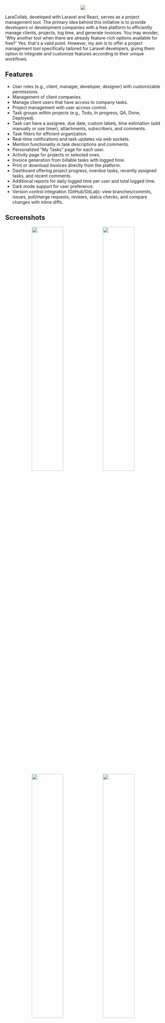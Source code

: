 <p align="center"><img src="/resources/docs/banner.jpg"></p>

LaraCollab, developed with Laravel and React, serves as a project management tool. The primary idea behind this initiative is to provide developers or development companies with a free platform to efficiently manage clients, projects, log time, and generate invoices. You may wonder, 'Why another tool when there are already feature-rich options available for free?' Yes, that's a valid point. However, my aim is to offer a project management tool specifically tailored for Laravel developers, giving them option to integrate and customize features according to their unique workflows.

## Features

- User roles (e.g., client, manager, developer, designer) with customizable permissions.
- Management of client companies.
- Manage client users that have access to company tasks.
- Project management with user access control.
- Task groups within projects (e.g., Todo, In progress, QA, Done, Deployed).
- Task can have a assignee, due date, custom labels, time estimation (add manually or use timer), attachments, subscribers, and comments.
- Task filters for efficient organization.
- Real-time notifications and task updates via web sockets.
- Mention functionality in task descriptions and comments.
- Personalized "My Tasks" page for each user.
- Activity page for projects or selected ones.
- Invoice generation from billable tasks with logged time.
- Print or download invoices directly from the platform.
- Dashboard offering project progress, overdue tasks, recently assigned tasks, and recent comments.
- Additional reports for daily logged time per user and total logged time.
- Dark mode support for user preference.
- Version control integration (GitHub/GitLab): view branches/commits, issues, pull/merge requests, reviews, status checks, and compare changes with inline diffs.

## Screenshots

<p align="center">
<img src="/resources/docs/screenshots/Dashboard - light.jpeg" width="45%">
<img src="/resources/docs/screenshots/Dashboard - dark.jpeg" width="45%">
</p>
<p align="center">
<img src="/resources/docs/screenshots/Projects - light.jpeg" width="45%">
<img src="/resources/docs/screenshots/Projects - dark.jpeg" width="45%">
</p>
<p align="center">
<img src="/resources/docs/screenshots/Project tasks - light.jpeg" width="45%">
<img src="/resources/docs/screenshots/Project tasks - dark.jpeg" width="45%">
</p>
<p align="center">
<img src="/resources/docs/screenshots/Task - light.jpeg" width="45%">
<img src="/resources/docs/screenshots/Task - dark.jpeg" width="45%">
</p>
<p align="center">
<img src="/resources/docs/screenshots/My tasks - light.jpeg" width="45%">
<img src="/resources/docs/screenshots/My tasks - dark.jpeg" width="45%">
</p>
<p align="center">
<img src="/resources/docs/screenshots/Activity - light.jpeg" width="45%">
<img src="/resources/docs/screenshots/Activity - dark.jpeg" width="45%">
</p>
<p align="center">
<img src="/resources/docs/screenshots/Invoice - light.jpeg" width="45%">
<img src="/resources/docs/screenshots/Invoice - dark.jpeg" width="45%">
</p>

## Tech stack

[Laravel](https://laravel.com) for backend, [React](https://react.dev) for frontend and [Inertia](https://inertiajs.com) for "glueing" them together. For the frontend React UI components, the awesome [Mantine](https://mantine.dev) library was used.

## Version control (GitHub/GitLab)

LaraCollab includes a Version Control panel inside each project that connects to GitHub or GitLab so you can open PRs/MRs, review changes, and merge without leaving the app.

What you can do

- Browse branches, commits, issues, and pull/merge requests with pagination.
- Open PRs/MRs via a dialog (source/target branch, title, description; draft supported on GitHub).
- See PR/MR details: mergeability, draft status, head SHA, status checks (classic + GitHub Actions check-runs), required checks (GitHub), and current reviewers.
- Request reviewers with a list picker.
- Add comments on PRs/MRs and on issues (with pagination of comments).
- File-level review comments: view threaded discussions per file and reply inline from the diff view (GitHub/GitLab).
- Compare branches/PRs and preview inline diffs per file:
  - Unified and side-by-side modes
  - Expand/Collapse all files
  - Copy-to-clipboard for individual patches or all patches
  - Export compare results to CSV/JSON
- Merge using supported strategies (merge/squash/rebase depending on provider).
- "Merge when ready" (GitHub): enabled only when required checks pass and PR is not a draft.
- Convert draft PRs to ready-for-review (GitHub).
- Re-request review: quickly ping a previously requested reviewer to review again (GitHub/GitLab where supported).

Diff viewer ergonomics

- Full-screen mode for Compare, plus per-file pop-out to focus on a single file with a large, colorful diff.
- Light virtualization for large diffs keeps rendering smooth by only mounting rows near the viewport.
- Subtle animations on diff rows improve scanability during review.

Setup

1. Open a project and locate the Version control panel.
2. Pick a provider (GitHub/GitLab).
3. Enter the repository identifier:
   - GitHub: owner/repo (e.g. `acme/my-repo`)
   - GitLab: group/subgroup/project (e.g. `group/my-app`); add Base URL for self-hosted GitLab (e.g. `https://gitlab.example.com`).
4. Optionally set the default branch (e.g. `main`).
5. Add a Project access token (PAT) if you want a project-level token available to everyone.
6. Optionally, save your Personal token in the panel and enable "Use my personal token for API calls" if you prefer user-level auth. Your token is only used for your requests.

Token scopes

- GitHub: repo-level scopes sufficient to read/write PRs, statuses, and requested reviewers. For public repos, `public_repo` may be sufficient; for private repos, use `repo`.
- GitLab: `api` or a combination of `read_api`, `read_repository`, and `write_repository` for creating MRs and posting comments.

Using the panel

- Branches/Commits/Issues/PRs are paginated; use "Load more" to fetch additional pages.
- Open PR/MR: choose source/target branches, provide title/body; on GitHub you can create as Draft.
- PR Details: view mergeability and draft; see statuses and required checks; refresh statuses; request reviewers; add comments; and select a merge strategy.
- "Merge when ready" (GitHub): the button is disabled until required checks pass and the PR is not a draft. It’s enabled automatically once everything is green.

Compare and diffs

- Open Compare from a PR or manually set Base and Head.
- "PR number" helper auto-fills base/head and loads the compare.
- Per-file inline diffs support:
  - Unified/Side-by-side rendering
  - Expand/Collapse all files
  - Copy patch per-file or all patches at once
  - Export compare results to CSV or JSON

Troubleshooting

- GitHub: 422 "Validation Failed" for PR create (base invalid)
  - Ensure the target/base branch exists and your token has access. For forks, specify the head as `owner:branch`.
- GitHub: 422 on merge with message mentioning `links/1/schema`
  - Ensure the PR is mergeable (no conflicts), up to date with base, required checks have passed, and your token has permission to merge.
- Rate limit exceeded (403)
  - Wait for limits to reset or switch to a different token (toggle personal vs project token in the panel).
- Scrollbars in lists/diffs
  - Scrollbars are always visible in the VCS lists and diff panes for easier mouse interaction. If your OS hides scrollbars, hovering or scrolling should reveal them.

## Setup

### Project

1. Clone the repository using `git clone https://github.com/vstruhar/lara-collab.git`
2. Cd into the project
3. Install npm dependencies with `npm install`
4. Copy the `.env` file with `cp .env.example .env`
5. Generate an app encryption key with `php artisan key:generate`
6. Create an empty database for the application
7. In the `.env` file, add database credentials to allow Laravel to connect to the database (variables prefixed with `DB_`)
8. Migrate the database with `php artisan migrate --seed`

#### Development

9. You will be asked if you want to seed development data, for testing or development enter `yes`.
10. Install composer dependencies with `composer install`
11. Run `npm run dev`

> NOTE: [Laravel Sail](https://laravel.com/docs/10.x/sail#introduction) was used for development, so if you want you can use that.

#### Production

9. You will be asked if you want to seed development data, for production enter `no`.
10. Run `composer install --no-dev` to install project dependencies.
11. Run `php artisan optimize` to optimize Laravel for production.
12. Run `php artisan storage:link` to create symbolic link for storage in public directory.
13. Setup [task scheduler](https://laravel.com/docs/10.x/scheduling#running-the-scheduler) by adding this to cron (to edit cron run `crontab -e`).
    `* * * * * cd /path-to-your-project && php artisan schedule:run >> /dev/null 2>&1`
14. Emails, notifications and events are queueable. If you want to enable queues then you will have to set `QUEUE_CONNECTION=database` in `.env`. And then run [queue worker](https://laravel.com/docs/10.x/queues#running-the-queue-worker) with [supervisor](https://laravel.com/docs/10.x/queues#supervisor-configuration) using this command `php artisan queue:work --queue=default,email`.
15. Setup email by updating variables in `.env` that have `MAIL_` prefix.
16. Finally build frontend with `npm run build`.

### Admin user

New admin user will be created after running migrations with seed.

email: `admin@mail.com`

password: `password`

### Web sockets

You may use [Pusher](https://pusher.com) for web sockets, since number of free messages should be enough for the use case. Or you can use [open source alternatives](https://laravel.com/docs/10.x/broadcasting#open-source-alternatives).

To use Pusher, sign up, then create a project and copy paste app keys to `.env` (variables with `PUSHER_` prefix).

### Social login (Google)

1. Setup "OAuth consent screen" on Google Console ([link](https://console.cloud.google.com/apis/credentials/consent)).
2. Create "OAuth Client ID", select Web application when asked for type ([link](https://console.cloud.google.com/apis/credentials)).
3. Use generated "Client ID" and "Client secret" in the `.env` (`GOOGLE_CLIENT_ID` and `GOOGLE_CLIENT_SECRET`).

## Roadmap

- [x] Kanban view.
- [x] Report that will calculate expense and profit per user.
- [x] Add project notes section.
- [x] Multiple users should be able to log time on a task
- [x] Add history of changes to the task.
- [ ] Change specific permission per user.
- [ ] Make it responsive.
- [ ] Add emojis to rich text editor.
- [ ] Write tests.
- [ ] Optimize frontend and backend.
- [ ] Consider moving to TypeScript.
